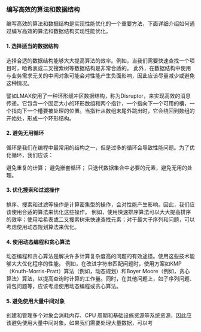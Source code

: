 ### 编写高效的算法和数据结构

编写高效的算法和数据结构是实现性能优化的一个重要方法，下面详细介绍如何通过编写高效的算法和数据结构实现性能优化。

#### 1. 选择适当的数据结构
选择合适的数据结构能够大大提高算法的效率。例如，当我们需要快速查找一个项目时，哈希表或二叉搜索树等数据结构是非常合适的。
此外，在数据结构中使用与业务需求无关的中间对象可能会对性能产生负面影响，因此应该尽量减少或避免这种情况。

譬如LMAX使用了一种环形缓冲区数据结构，称为Disruptor，来实现高效的消息传递。它包含一个固定大小的环形数组和两个指针，一个指向下一个可用的槽，一个指向下一个槽要被处理的位置。当指针从数组末尾外跳出时，它会绕回到数组的开始处，形成一个环形结构。

#### 2. 避免无用循环
循环是我们在编程中最常用的结构之一，但是过多的循环会导致性能问题。为了优化循环，我们应该：

避免重复的计算；
避免嵌套循环；
只迭代数据集合中必要的元素，避免无用的处理。

#### 3. 优化搜索和过滤操作
排序、搜索和过滤等操作是计算密集型的操作，会对性能产生影响。因此，我们应该使用合适的算法来优化这些操作。
例如，使用快速排序算法可以大大提高排序的效率；使用哈希表或二叉搜索树来快速查找元素；对于最大子序列和问题，可以考虑使用动态规划算法来优化。

#### 4. 使用动态编程和贪心算法
动态编程和贪心算法是解决许多计算复杂度高的问题的有效途径。使用这些技术能够大大优化程序的性能。
例如，在改进字符串匹配问题时，使用方案如KMP（Knuth-Morris-Pratt）算法（例如，动态规划）和Boyer Moore（例如，贪心算法）算法，以提高查询时计算的工作量。同时，在其他问题上，如子序列问题、背包问题等，应该考虑使用动态编程或贪心算法。

#### 5. 避免使用大量中间对象
创建和管理多个对象会消耗内存、CPU 周期和基础设施资源等系统资源，因此应该避免使用大量中间对象。如果我们需要处理大量数据，可以考